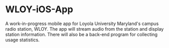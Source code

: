 # WLOY-iOS-App
A work-in-progress mobile app for Loyola University Maryland's campus radio station, WLOY.  The app will stream audio from the station and display station information.  There will also be a back-end program for collecting usage statistics.
